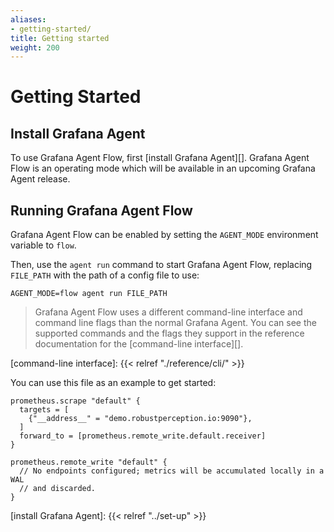 ```yaml
---
aliases:
- getting-started/
title: Getting started
weight: 200
---
```


# Getting Started

## Install Grafana Agent

To use Grafana Agent Flow, first [install Grafana Agent][]. Grafana Agent Flow
is an operating mode which will be available in an upcoming Grafana Agent
release.

## Running Grafana Agent Flow

Grafana Agent Flow can be enabled by setting the `AGENT_MODE` environment
variable to `flow`.

Then, use the `agent run` command to start Grafana Agent Flow, replacing
`FILE_PATH` with the path of a config file to use:

```
AGENT_MODE=flow agent run FILE_PATH
```

> Grafana Agent Flow uses a different command-line interface and command line
> flags than the normal Grafana Agent. You can see the supported commands and
> the flags they support in the reference documentation for the [command-line
> interface][].

[command-line interface]: {{< relref "./reference/cli/" >}}

You can use this file as an example to get started:

```river
prometheus.scrape "default" {
  targets = [
    {"__address__" = "demo.robustperception.io:9090"},
  ]
  forward_to = [prometheus.remote_write.default.receiver]
}

prometheus.remote_write "default" {
  // No endpoints configured; metrics will be accumulated locally in a WAL
  // and discarded.
}
```

[install Grafana Agent]: {{< relref "../set-up" >}}
